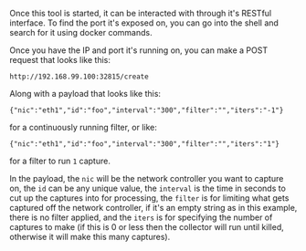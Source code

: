 Once this tool is started, it can be interacted with through it's RESTful interface.  To find the port it's exposed on, you can go into the shell and search for it using docker commands.

Once you have the IP and port it's running on, you can make a POST request that looks like this:

```
http://192.168.99.100:32815/create
```

Along with a payload that looks like this:

```
{"nic":"eth1","id":"foo","interval":"300","filter":"","iters":"-1"}
```
for a continuously running filter, or like:
```
{"nic":"eth1","id":"foo","interval":"300","filter":"","iters":"1"}
```
for a filter to run `1` capture.

In the payload, the `nic` will be the network controller you want to capture on, the `id` can be any unique value, the `interval` is the time in seconds to cut up the captures into for processing, the `filter` is for limiting what gets captured off the network controller, if it's an empty string as in this example, there is no filter applied, and the `iters` is for specifying the number of captures to make (if this is 0 or less then the collector will run until killed, otherwise it will make this many captures).
